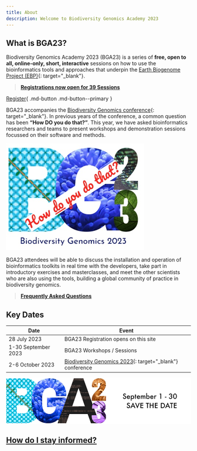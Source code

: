 ```yaml
---
title: About
description: Welcome to Biodiversity Genomics Academy 2023
---
```


## What is BGA23?

Biodiversity Genomics Academy 2023 (BGA23) is a series of **free, open to all, online-only, short, interactive** sessions on how to use the bioinformatics tools and approaches that underpin the [Earth Biogenome Project (EBP)](https://earthbiogenome.org){: target="_blank"}.

> **[Registrations now open for 39 Sessions](sessions.md)**

[Register](sessions.md){ .md-button .md-button--primary }

BGA23 accompanies the [Biodiversity Genomics conference](https://events.venue-av.com/e/BG23_registration){: target="_blank"}. In previous years of the conference, a common question has been **“How DO you do that?”**. This year, we have asked bioinformatics researchers and teams to present workshops and demonstration sessions focussed on their software and methods.

![How do you do that](assets/how_do_you_do_that.jpg)

BGA23 attendees will be able to discuss the installation and operation of bioinformatics toolkits in real time with the developers, take part in introductory exercises and masterclasses, and meet the other scientists who are also using the tools, building a global community of practice in biodiversity genomics.

> **[Frequently Asked Questions](faq.md)**

## Key Dates

| Date | Event |
|------|-------|
| 28 July 2023 | BGA23 Registration opens on this site |
| 1-30 September 2023 | BGA23 Workshops / Sessions |
| 2-6 October 2023 | [Biodiversity Genomics 2023](https://events.venue-av.com/e/BG23_registration){: target="_blank"} conference | 

![BGA23 Save the date 1-30 September](assets/bga23_twitter_header_save_the_date.jpg)

## **[How do I stay informed?](signup.md)**

